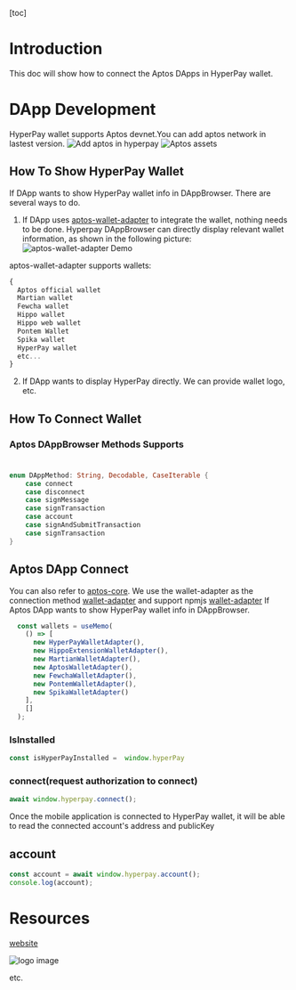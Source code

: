 [toc]

# Introduction
This doc will show how to connect the Aptos DApps in HyperPay wallet.

# DApp Development
HyperPay wallet supports Aptos devnet.You can add aptos network in lastest version.
![Add aptos in hyperpay](assets/WechatIMG6705.jpg)
![Aptos assets](assets/WechatIMG6706.jpg)

## How To Show HyperPay Wallet
  If DApp wants to show HyperPay wallet info in DAppBrowser. There are several ways to do.
  1. If DApp uses [aptos-wallet-adapter](https://github.com/hippospace/aptos-wallet-adapter) to integrate the wallet, nothing needs to be done. Hyperpay DAppBrowser can directly display relevant wallet information, as shown in the following picture:
  ![aptos-wallet-adapter Demo](assets/1663974540418.jpg)
  
 aptos-wallet-adapter supports wallets:
  ```js
  {
    Aptos official wallet
    Martian wallet
    Fewcha wallet
    Hippo wallet
    Hippo web wallet
    Pontem Wallet
    Spika wallet
    HyperPay wallet 
    etc...
}
```
  
 2.  If DApp wants to display HyperPay  directly. We can provide wallet logo, etc.   
## How To Connect Wallet 
### Aptos DAppBrowser Methods Supports

#
```swift
enum DAppMethod: String, Decodable, CaseIterable {
    case connect
    case disconnect
    case signMessage
    case signTransaction
    case account
    case signAndSubmitTransaction
    case signTransaction
}
```
## Aptos DApp Connect 
You can also refer to [aptos-core](https://github.com/aptos-labs/aptos-core).
We use the wallet-adapter as the connection method [wallet-adapter](https://github.com/hippospace/aptos-wallet-adapter)
and support npmjs [wallet-adapter](https://www.npmjs.com/package/@manahippo/aptos-wallet-adapter)
If Aptos DApp wants to show HyperPay wallet info in DAppBrowser.
```js
  const wallets = useMemo(
    () => [
      new HyperPayWalletAdapter(),
      new HippoExtensionWalletAdapter(),
      new MartianWalletAdapter(),
      new AptosWalletAdapter(),
      new FewchaWalletAdapter(),
      new PontemWalletAdapter(),
      new SpikaWalletAdapter()
    ],
    []
  );
```
### IsInstalled
```js
const isHyperPayInstalled =  window.hyperPay
```
### connect(request authorization to connect)

```js
await window.hyperpay.connect();
```
Once the mobile application is connected to HyperPay wallet, it will be able to read the connected account's address and publicKey
## account 
```js
const account = await window.hyperpay.account();
console.log(account);
```

# Resources

[website](https://www.hyperpay.tech/)

![logo image](assets/WechatIMG24.png)


etc.
